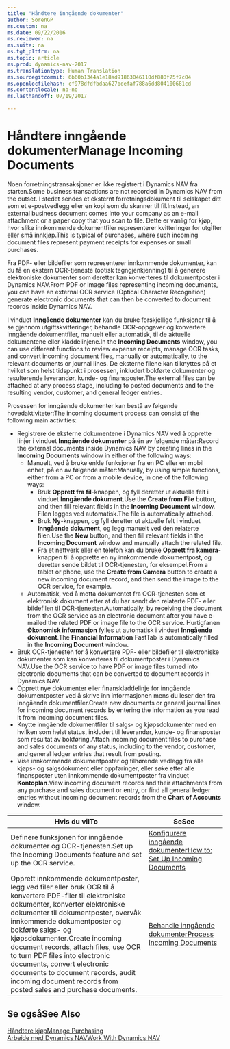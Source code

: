 ```yaml
---
title: "Håndtere inngående dokumenter"
author: SorenGP
ms.custom: na
ms.date: 09/22/2016
ms.reviewer: na
ms.suite: na
ms.tgt_pltfrm: na
ms.topic: article
ms.prod: dynamics-nav-2017
ms.translationtype: Human Translation
ms.sourcegitcommit: 6b60b1344a1e18ad91863046110df880f75f7c04
ms.openlocfilehash: cf978dfdfbdaa627bdefaf788a6dd804100681cd
ms.contentlocale: nb-no
ms.lasthandoff: 07/19/2017

---
```


# <a name="manage-incoming-documents"></a><span data-ttu-id="9be2f-102">Håndtere inngående dokumenter</span><span class="sxs-lookup"><span data-stu-id="9be2f-102">Manage Incoming Documents</span></span>
<span data-ttu-id="9be2f-103">Noen forretningstransaksjoner er ikke registrert i Dynamics NAV fra starten.</span><span class="sxs-lookup"><span data-stu-id="9be2f-103">Some business transactions are not recorded in Dynamics NAV from the outset.</span></span> <span data-ttu-id="9be2f-104">I stedet sendes et eksternt forretningsdokument til selskapet ditt som et e-postvedlegg eller en kopi som du skanner til fil.</span><span class="sxs-lookup"><span data-stu-id="9be2f-104">Instead, an external business document comes into your company as an e-mail attachment or a paper copy that you scan to file.</span></span> <span data-ttu-id="9be2f-105">Dette er vanlig for kjøp, hvor slike innkommende dokumentfiler representerer kvitteringer for utgifter eller små innkjøp.</span><span class="sxs-lookup"><span data-stu-id="9be2f-105">This is typical of purchases, where such incoming document files represent payment receipts for expenses or small purchases.</span></span>

<span data-ttu-id="9be2f-106">Fra PDF- eller bildefiler som representerer innkommende dokumenter, kan du få en ekstern OCR-tjeneste (optisk tegngjenkjenning) til å generere elektroniske dokumenter som deretter kan konverteres til dokumentposter i Dynamics NAV.</span><span class="sxs-lookup"><span data-stu-id="9be2f-106">From PDF or image files representing incoming documents, you can have an external OCR service (Optical Character Recognition) generate electronic documents that can then be converted to document records inside Dynamics NAV.</span></span>

<span data-ttu-id="9be2f-107">I vinduet **Inngående dokumenter** kan du bruke forskjellige funksjoner til å se gjennom utgiftskvitteringer, behandle OCR-oppgaver og konvertere inngående dokumentfiler, manuelt eller automatisk, til de aktuelle dokumentene eller kladdelinjene.</span><span class="sxs-lookup"><span data-stu-id="9be2f-107">In the **Incoming Documents** window, you can use different functions to review expense receipts, manage OCR tasks, and convert incoming document files, manually or automatically, to the relevant documents or journal lines.</span></span> <span data-ttu-id="9be2f-108">De eksterne filene kan tilknyttes på et hvilket som helst tidspunkt i prosessen, inkludert bokførte dokumenter og resulterende leverandør, kunde- og finansposter.</span><span class="sxs-lookup"><span data-stu-id="9be2f-108">The external files can be attached at any process stage, including to posted documents and to the resulting vendor, customer, and general ledger entries.</span></span>

<span data-ttu-id="9be2f-109">Prosessen for inngående dokumenter kan bestå av følgende hovedaktiviteter:</span><span class="sxs-lookup"><span data-stu-id="9be2f-109">The incoming document process can consist of the following main activities:</span></span>

* <span data-ttu-id="9be2f-110">Registrere de eksterne dokumentene i Dynamics NAV ved å opprette linjer i vinduet **Inngående dokumenter** på én av følgende måter:</span><span class="sxs-lookup"><span data-stu-id="9be2f-110">Record the external documents inside Dynamics NAV by creating lines in the **Incoming Documents** window in either of the following ways:</span></span>
    * <span data-ttu-id="9be2f-111">Manuelt, ved å bruke enkle funksjoner fra en PC eller en mobil enhet, på en av følgende måter:</span><span class="sxs-lookup"><span data-stu-id="9be2f-111">Manually, by using simple functions, either from a PC or from a mobile device, in one of the following ways:</span></span>
        * <span data-ttu-id="9be2f-112">Bruk **Opprett fra fil**-knappen, og fyll deretter ut aktuelle felt i vinduet **Inngående dokument**.</span><span class="sxs-lookup"><span data-stu-id="9be2f-112">Use the **Create from File** button, and then fill relevant fields in the **Incoming Document** window.</span></span> <span data-ttu-id="9be2f-113">Filen legges ved automatisk.</span><span class="sxs-lookup"><span data-stu-id="9be2f-113">The file is automatically attached.</span></span>  
        * <span data-ttu-id="9be2f-114">Bruk **Ny**-knappen, og fyll deretter ut aktuelle felt i vinduet **Inngående dokument**, og legg manuelt ved den relaterte filen.</span><span class="sxs-lookup"><span data-stu-id="9be2f-114">Use the **New** button, and then fill relevant fields in the **Incoming Document** window and manually attach the related file.</span></span>
        * <span data-ttu-id="9be2f-115">Fra et nettverk eller en telefon kan du bruke **Opprett fra kamera**-knappen til å opprette en ny innkommende dokumentpost, og deretter sende bildet til OCR-tjenesten, for eksempel.</span><span class="sxs-lookup"><span data-stu-id="9be2f-115">From a tablet or phone, use the **Create from Camera** button to create a new incoming document record, and then send the image to the OCR service, for example.</span></span>
    * <span data-ttu-id="9be2f-116">Automatisk, ved å motta dokumentet fra OCR-tjenesten som et elektronisk dokument etter at du har sendt den relaterte PDF- eller bildefilen til OCR-tjenesten.</span><span class="sxs-lookup"><span data-stu-id="9be2f-116">Automatically, by receiving the document from the OCR service as an electronic document after you have e-mailed the related PDF or image file to the OCR service.</span></span> <span data-ttu-id="9be2f-117">Hurtigfanen **Økonomisk informasjon** fylles ut automatisk i vinduet **Inngående dokument**.</span><span class="sxs-lookup"><span data-stu-id="9be2f-117">The **Financial Information** FastTab is automatically filled in the **Incoming Document** window.</span></span>
* <span data-ttu-id="9be2f-118">Bruk OCR-tjenesten for å konvertere PDF- eller bildefiler til elektroniske dokumenter som kan konverteres til dokumentposter i Dynamics NAV.</span><span class="sxs-lookup"><span data-stu-id="9be2f-118">Use the OCR service to have PDF or image files turned into electronic documents that can be converted to document records in Dynamics NAV.</span></span>
* <span data-ttu-id="9be2f-119">Opprett nye dokumenter eller finanskladdelinje for inngående dokumentposter ved å skrive inn informasjonen mens du leser den fra inngående dokumentfiler.</span><span class="sxs-lookup"><span data-stu-id="9be2f-119">Create new documents or general journal lines for incoming document records by entering the information as you read it from incoming document files.</span></span>
* <span data-ttu-id="9be2f-120">Knytte inngående dokumentfiler til salgs- og kjøpsdokumenter med en hvilken som helst status, inkludert til leverandør, kunde- og finansposter som resultat av bokføring.</span><span class="sxs-lookup"><span data-stu-id="9be2f-120">Attach incoming document files to purchase and sales documents of any status, including to the vendor, customer, and general ledger entries that result from posting.</span></span>
* <span data-ttu-id="9be2f-121">Vise innkommende dokumentposter og tilhørende vedlegg fra alle kjøps- og salgsdokument eller oppføringer, eller søke etter alle finansposter uten innkommende dokumentposter fra vinduet **Kontoplan**.</span><span class="sxs-lookup"><span data-stu-id="9be2f-121">View incoming document records and their attachments from any purchase and sales document or entry, or find all general ledger entries without incoming document records from the **Chart of Accounts** window.</span></span>


|<span data-ttu-id="9be2f-122">Hvis du vil</span><span class="sxs-lookup"><span data-stu-id="9be2f-122">To</span></span> |<span data-ttu-id="9be2f-123">Se</span><span class="sxs-lookup"><span data-stu-id="9be2f-123">See</span></span> |
|---|----|
|<span data-ttu-id="9be2f-124">Definere funksjonen for inngående dokumenter og OCR-tjenesten.</span><span class="sxs-lookup"><span data-stu-id="9be2f-124">Set up the Incoming Documents feature and set up the OCR service.</span></span>|[<span data-ttu-id="9be2f-125">Konfigurere inngående dokumenter</span><span class="sxs-lookup"><span data-stu-id="9be2f-125">How to: Set Up Incoming Documents</span></span>](across-how-setup-income-documents.md)|
|<span data-ttu-id="9be2f-126">Opprett innkommende dokumentposter, legg ved filer eller bruk OCR til å konvertere PDF-filer til elektroniske dokumenter, konverter elektroniske dokumenter til dokumentposter, overvåk innkommende dokumentposter og bokførte salgs- og kjøpsdokumenter.</span><span class="sxs-lookup"><span data-stu-id="9be2f-126">Create incoming document records, attach files, use OCR to turn PDF files into electronic documents, convert electronic documents to document records, audit incoming document records from posted sales and purchase documents.</span></span>|[<span data-ttu-id="9be2f-127">Behandle inngående dokumenter</span><span class="sxs-lookup"><span data-stu-id="9be2f-127">Process Incoming Documents</span></span>](across-process-income-documents.md)|

## <a name="see-also"></a><span data-ttu-id="9be2f-128">Se også</span><span class="sxs-lookup"><span data-stu-id="9be2f-128">See Also</span></span>  
[<span data-ttu-id="9be2f-129">Håndtere kjøp</span><span class="sxs-lookup"><span data-stu-id="9be2f-129">Manage Purchasing</span></span>](purchasing-manage-purchasing.md)  
[<span data-ttu-id="9be2f-130">Arbeide med Dynamics NAV</span><span class="sxs-lookup"><span data-stu-id="9be2f-130">Work With Dynamics NAV</span></span>](ui-work-product.md)

